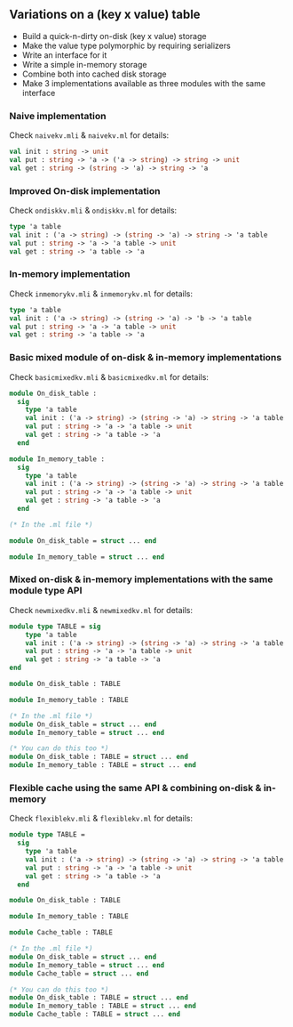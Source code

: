 ## Variations on a (key x value) table

* Build a quick-n-dirty on-disk (key x value) storage
* Make the value type polymorphic by requiring serializers
* Write an interface for it
* Write a simple in-memory storage
* Combine both into cached disk storage
* Make 3 implementations available as three modules with the same interface

### Naive implementation

Check `naivekv.mli` & `naivekv.ml` for details:

```ocaml
val init : string -> unit
val put : string -> 'a -> ('a -> string) -> string -> unit
val get : string -> (string -> 'a) -> string -> 'a
```

### Improved On-disk implementation

Check `ondiskkv.mli` & `ondiskkv.ml` for details:

```ocaml
type 'a table
val init : ('a -> string) -> (string -> 'a) -> string -> 'a table
val put : string -> 'a -> 'a table -> unit
val get : string -> 'a table -> 'a
```

### In-memory implementation

Check `inmemorykv.mli` & `inmemorykv.ml` for details:

```ocaml
type 'a table
val init : ('a -> string) -> (string -> 'a) -> 'b -> 'a table
val put : string -> 'a -> 'a table -> unit
val get : string -> 'a table -> 'a
```

### Basic mixed module of on-disk & in-memory implementations

Check `basicmixedkv.mli` & `basicmixedkv.ml` for details:

```ocaml
module On_disk_table :
  sig
    type 'a table
    val init : ('a -> string) -> (string -> 'a) -> string -> 'a table
    val put : string -> 'a -> 'a table -> unit
    val get : string -> 'a table -> 'a
  end

module In_memory_table :
  sig
    type 'a table
    val init : ('a -> string) -> (string -> 'a) -> string -> 'a table
    val put : string -> 'a -> 'a table -> unit
    val get : string -> 'a table -> 'a
  end

(* In the .ml file *)

module On_disk_table = struct ... end

module In_memory_table = struct ... end

```

### Mixed on-disk & in-memory implementations with the same module type API

Check `newmixedkv.mli` & `newmixedkv.ml` for details:

```ocaml
module type TABLE = sig
    type 'a table
    val init : ('a -> string) -> (string -> 'a) -> string -> 'a table
    val put : string -> 'a -> 'a table -> unit
    val get : string -> 'a table -> 'a
end

module On_disk_table : TABLE

module In_memory_table : TABLE

(* In the .ml file *)
module On_disk_table = struct ... end
module In_memory_table = struct ... end

(* You can do this too *)
module On_disk_table : TABLE = struct ... end
module In_memory_table : TABLE = struct ... end
```

### Flexible cache using the same API & combining on-disk & in-memory

Check `flexiblekv.mli` & `flexiblekv.ml` for details:

```ocaml
module type TABLE =
  sig
    type 'a table
    val init : ('a -> string) -> (string -> 'a) -> string -> 'a table
    val put : string -> 'a -> 'a table -> unit
    val get : string -> 'a table -> 'a
  end

module On_disk_table : TABLE

module In_memory_table : TABLE

module Cache_table : TABLE

(* In the .ml file *)
module On_disk_table = struct ... end
module In_memory_table = struct ... end
module Cache_table = struct ... end

(* You can do this too *)
module On_disk_table : TABLE = struct ... end
module In_memory_table : TABLE = struct ... end
module Cache_table : TABLE = struct ... end
```

